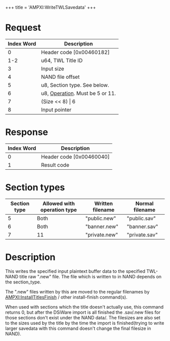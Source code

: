 +++
title = 'AMPXI:WriteTWLSavedata'
+++

# Request

| Index Word | Description                                                    |
|------------|----------------------------------------------------------------|
| 0          | Header code \[0x00460182\]                                     |
| 1-2        | u64, TWL Title ID                                              |
| 3          | Input size                                                     |
| 4          | NAND file offset                                               |
| 5          | u8, Section type. See below.                                   |
| 6          | u8, [Operation](AM:ImportDSiWare "wikilink"). Must be 5 or 11. |
| 7          | (Size \<\< 8) \| 6                                             |
| 8          | Input pointer                                                  |

# Response

| Index Word | Description                |
|------------|----------------------------|
| 0          | Header code \[0x00460040\] |
| 1          | Result code                |

# Section types

| Section type | Allowed with operation type | Written filename | Normal filename |
|--------------|-----------------------------|------------------|-----------------|
| 5            | Both                        | "public.new"     | "public.sav"    |
| 6            | Both                        | "banner.new"     | "banner.sav"    |
| 7            | 11                          | "private.new"    | "private.sav"   |

# Description

This writes the specified input plaintext buffer data to the specified
TWL-NAND title raw ".new" file. The file which is written to in NAND
depends on the section_type.

The ".new" files written by this are moved to the regular filenames by
[AMPXI:InstallTitlesFinish](AMPXI:InstallTitlesFinish "wikilink") /
other install-finish command(s).

When used with sections which the title doesn't actually use, this
command returns 0, but after the DSiWare import is all finished the
.sav/.new files for those sections don't exist under the NAND data/. The
filesizes are also set to the sizes used by the title by the time the
import is finished(trying to write larger savedata with this command
doesn't change the final filesize in NAND).
